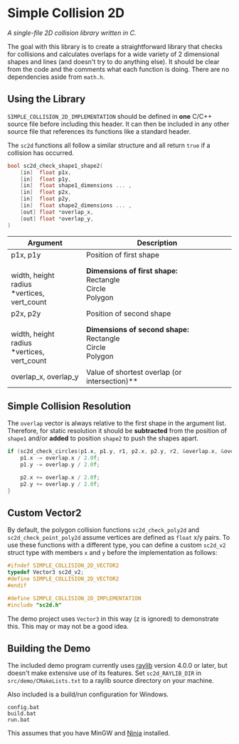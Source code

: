 # Simple Collision 2D
*A single-file 2D collision library written in C.*

The goal with this library is to create a straightforward library that checks for collisions and calculates overlaps for a wide variety of 2 dimensional shapes and lines (and doesn't try to do anything else). It should be clear from the code and the comments what each function is doing. There are no dependencies aside from `math.h`.

## Using the Library

`SIMPLE_COLLISION_2D_IMPLEMENTATION` should be defined in **one** C/C++ source file before including this header. It can then be included in any other source file that references its functions like a standard header.

The `sc2d` functions all follow a similar structure and all return `true` if a collision has occurred.

```c
bool sc2d_check_shape1_shape2(
	[in]  float p1x, 
	[in]  float p1y, 
	[in]  float shape1_dimensions ... ,
	[in]  float p2x,
	[in]  float p2y,
	[in]  float shape2_dimensions ... ,
	[out] float *overlap_x,
	[out] float *overlap_y,
)
```

| Argument 												| Description 														|
|-------------------------------------------------------|-------------------------------------------------------------------|
| p1x, p1y 												| Position of first shape 								 			|
| <br>width, height<br>radius<br>*vertices, vert_count 	| **Dimensions of first shape:**<br>Rectangle<br>Circle<br>Polygon 	|
| p2x, p2y 												| Position of second shape 								 			|
| <br>width, height<br>radius<br>*vertices, vert_count 	| **Dimensions of second shape:**<br>Rectangle<br>Circle<br>Polygon	|
| overlap_x, overlap_y 									| Value of shortest overlap (or intersection)**  					|

## Simple Collision Resolution

The `overlap` vector is always relative to the first shape in the argument list. Therefore, for static resolution it should be **subtracted** from the position of `shape1` and/or **added** to position `shape2` to push the shapes apart.

```c check_circles Resolution
if (sc2d_check_circles(p1.x, p1.y, r1, p2.x, p2.y, r2, &overlap.x, &overlap.y)) {
	p1.x -= overlap.x / 2.0f;
	p1.y -= overlap.y / 2.0f;

	p2.x += overlap.x / 2.0f;
	p2.y += overlap.y / 2.0f;
}
```

## Custom Vector2

By default, the polygon collision functions `sc2d_check_poly2d` and `sc2d_check_point_poly2d` assume vertices are defined as `float` x/y pairs. To use these functions with a different type, you can define a custom `sc2d_v2` struct type with members `x` and `y` before the implementation as follows:

```c Custom Vector Definition
#ifndef SIMPLE_COLLISION_2D_VECTOR2
typedef Vector3 sc2d_v2;
#define SIMPLE_COLLISION_2D_VECTOR2
#endif

#define SIMPLE_COLLISION_2D_IMPLEMENTATION
#include "sc2d.h"
```

The demo project uses `Vector3` in this way (z is ignored) to demonstrate this. This may or may not be a good idea.

## Building the Demo

The included demo program currently uses [raylib](https://github.com/raysan5/raylib) version 4.0.0 or later, but doesn't make extensive use of its features. Set `sc2d_RAYLIB_DIR` in `src/demo/CMakeLists.txt` to a raylib source directory on your machine.

Also included is a build/run configuration for Windows.

```
config.bat
build.bat
run.bat
```

This assumes that you have MinGW and [Ninja](https://github.com/ninja-build/ninja) installed.
